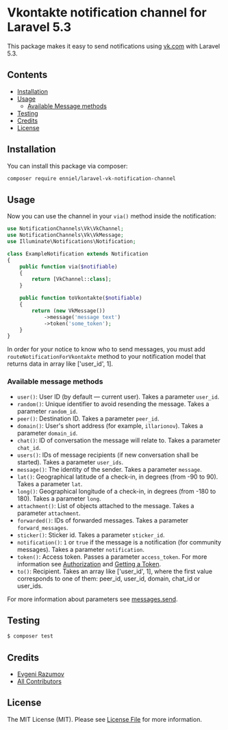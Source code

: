 # Vkontakte notification channel for Laravel 5.3

This package makes it easy to send notifications using [vk.com](https://vk.com/) with Laravel 5.3.

## Contents

- [Installation](#installation)
- [Usage](#usage)
    - [Available Message methods](#available-message-methods)
- [Testing](#testing)
- [Credits](#credits)
- [License](#license)


## Installation

You can install this package via composer:

``` bash
composer require enniel/laravel-vk-notification-channel
```

## Usage

Now you can use the channel in your `via()` method inside the notification:

``` php
use NotificationChannels\Vk\VkChannel;
use NotificationChannels\Vk\VkMessage;
use Illuminate\Notifications\Notification;

class ExampleNotification extends Notification
{
    public function via($notifiable)
    {
        return [VkChannel::class];
    }

    public function toVkontakte($notifiable)
    {
        return (new VkMessage())
            ->message('message text')
            ->token('some_token');
    }
}
```


In order for your notice to know who to send messages, you must add `routeNotificationForVkontakte` method to your notification model that returns data in array like ['user_id', 1].

### Available message methods

- `user()`: User ID (by default — current user). Takes a parameter `user_id`.
- `random()`: Unique identifier to avoid resending the message. Takes a parameter `random_id`.
- `peer()`: Destination ID. Takes a parameter `peer_id`.
- `domain()`: User's short address (for example, `illarionov`). Takes a parameter `domain_id`.
- `chat()`: ID of conversation the message will relate to. Takes a parameter `chat_id`.
- `users()`: IDs of message recipients (if new conversation shall be started). Takes a parameter `user_ids`.
- `message()`: The identity of the sender. Takes a parameter `message`.
- `lat()`: Geographical latitude of a check-in, in degrees (from -90 to 90). Takes a parameter `lat`.
- `long()`: Geographical longitude of a check-in, in degrees (from -180 to 180). Takes a parameter `long`.
- `attachment()`: List of objects attached to the message. Takes a parameter `attachment`.
- `forwarded()`: IDs of forwarded messages. Takes a parameter `forward_messages`.
- `sticker()`: Sticker id. Takes a parameter `sticker_id`.
- `notification()`: `1` or `true` if the message is a notification (for community messages). Takes a parameter `notification`.
- `token()`: Access token. Passes a parameter `access_token`. For more information see [Authorization](https://github.com/atehnix/vk-client#authorization) and [Getting a Token](https://vk.com/dev/access_token).
- `to()`: Recipient. Takes an array like ['user_id', 1], where the first value corresponds to one of them: peer_id, user_id, domain, chat_id or user_ids.

For more information about parameters see [messages.send](https://vk.com/dev/messages.send).

## Testing

``` bash
$ composer test
```

## Credits

- [Evgeni Razumov](https://github.com/enniel)
- [All Contributors](../../contributors)

## License

The MIT License (MIT). Please see [License File](LICENSE.md) for more information.
